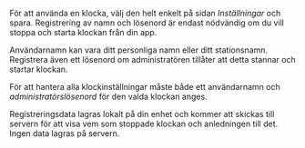 ﻿För att använda en klocka, välj den helt enkelt på sidan *Inställningar* och spara.
Registrering av namn och lösenord är endast nödvändig om du vill stoppa och starta klockan från din app.

Användarnamn kan vara ditt personliga namn eller ditt stationsnamn.
Registrera även ett lösenord om administratören tillåter att detta stannar och startar klockan.

För att hantera alla klockinställningar måste både ett användarnamn och *administratörslösenord* för den valda klockan anges.

Registreringsdata lagras lokalt på din enhet och kommer att skickas till servern för att visa vem som stoppade klockan och anledningen till det. Ingen data lagras på servern.